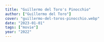 ```yaml
---
title: "Guillermo del Toro's Pinocchio"
author: ["Guillermo del Toro"]
cover: "guillermo-del-toros-pinocchio.webp"
date: "2023-01-01"
tags: ["movie"]
year: "2022"
---
```

